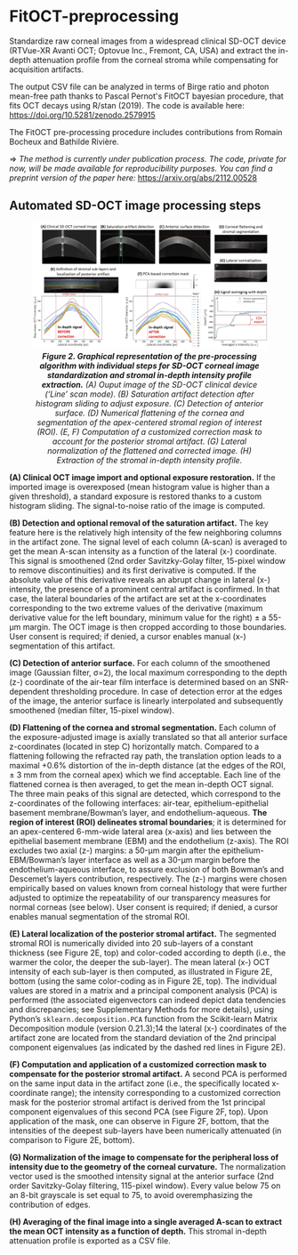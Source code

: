 # FitOCT-preprocessing
Standardize raw corneal images from a widespread clinical SD-OCT device (RTVue-XR Avanti OCT; Optovue Inc., Fremont, CA, USA) and extract the in-depth attenuation profile from the corneal stroma while compensating for acquisition artifacts.

The output CSV file can be analyzed in terms of Birge ratio and photon mean-free path thanks to Pascal Pernot's FitOCT bayesian procedure, that fits OCT decays using R/stan (2019). The code is available here: https://doi.org/10.5281/zenodo.2579915

The FitOCT pre-processing procedure includes contributions from Romain Bocheux and Bathilde Rivière.

=> *The method is currently under publication process. The code, private for now, will be made available for reproducibility purposes.
You can find a preprint version of the paper here:* https://arxiv.org/abs/2112.00528

## Automated SD-OCT image processing steps

<p>
<figure>
<img src="FitOCT-preproc-steps.jpg">
<figcaption align = "center"><b><i>Figure 2. Graphical representation of the pre-processing algorithm with individual steps for SD-OCT corneal image standardization and stromal in-depth intensity profile extraction.</b> (A) Ouput image of the SD-OCT clinical device (‘Line’ scan mode). (B) Saturation artifact detection after histogram sliding to adjust exposure. (C) Detection of anterior surface. (D) Numerical flattening of the cornea and segmentation of the apex-centered stromal region of interest (ROI). (E, F) Computation of a customized correction mask to account for the posterior stromal artifact. (G) Lateral normalization of the flattened and corrected image. (H) Extraction of the stromal in-depth intensity profile.
</i></figcaption>
</figure>
</p>

   **(A) Clinical OCT image import and optional exposure restoration.** If the imported image is overexposed (mean histogram value is higher than a given threshold), a standard exposure is restored thanks to a custom histogram sliding. The signal-to-noise ratio of the image is computed.
   
   **(B) Detection and optional removal of the saturation artifact.** The key feature here is the relatively high intensity of the few neighboring columns in the artifact zone. The signal level of each column (A-scan) is averaged to get the mean A-scan intensity as a function of the lateral (x-) coordinate. This signal is smoothened (2nd order Savitzky-Golay filter, 15-pixel window to remove discontinuities) and its first derivative is computed. If the absolute value of this derivative reveals an abrupt change in lateral (x-) intensity, the presence of a prominent central artifact is confirmed. In that case, the lateral boundaries of the artifact are set at the x-coordinates corresponding to the two extreme values of the derivative (maximum derivative value for the left boundary, minimum value for the right) ± a 55-µm margin. The OCT image is then cropped according to those boundaries. User consent is required; if denied, a cursor enables manual (x-) segmentation of this artifact.
   
   **(C) Detection of anterior surface.** For each column of the smoothened image (Gaussian filter, σ=2), the local maximum corresponding to the depth (z-) coordinate of the air-tear film interface is determined based on an SNR-dependent thresholding procedure. In case of detection error at the edges of the image, the anterior surface is linearly interpolated and subsequently smoothened (median filter, 15-pixel window).
   
   **(D) Flattening of the cornea and stromal segmentation.** Each column of the exposure-adjusted image is axially translated so that all anterior surface z-coordinates (located in step C) horizontally match. Compared to a flattening following the refracted ray path, the translation option leads to a maximal +0.6% distortion of the in-depth distance (at the edges of the ROI, ± 3 mm from the corneal apex) which we find acceptable. Each line of the flattened cornea is then averaged, to get the mean in-depth OCT signal. The three main peaks of this signal are detected, which correspond to the z-coordinates of the following interfaces: air-tear, epithelium-epithelial basement membrane/Bowman’s layer, and endothelium-aqueous. **The region of interest (ROI) delineates stromal boundaries**; it is determined for an apex-centered 6-mm-wide lateral area (x-axis) and lies between the epithelial basement membrane (EBM) and the endothelium (z-axis). The ROI excludes two axial (z-) margins: a 50-µm margin after the epithelium-EBM/Bowman’s layer interface as well as a 30-µm margin before the endothelium-aqueous interface, to assure exclusion of both Bowman’s and Descemet’s layers contribution, respectively. The (z-) margins were chosen empirically based on values known from corneal histology that were further adjusted to optimize the repeatability of our transparency measures for normal corneas (see below). User consent is required; if denied, a cursor enables manual segmentation of the stromal ROI.
   
   **(E) Lateral localization of the posterior stromal artifact.** The segmented stromal ROI is numerically divided into 20 sub-layers of a constant thickness (see Figure 2E, top) and color-coded according to depth (i.e., the warmer the color, the deeper the sub-layer). The mean lateral (x-) OCT intensity of each sub-layer is then computed, as illustrated in Figure 2E, bottom (using the same color-coding as in Figure 2E, top). The individual values are stored in a matrix and a principal component analysis (PCA) is performed (the associated eigenvectors can indeed depict data tendencies and discrepancies; see Supplementary Methods for more details), using Python’s `sklearn.decomposition.PCA` function from the Scikit-learn Matrix Decomposition module (version 0.21.3);14 the lateral (x-) coordinates of the artifact zone are located from the standard deviation of the 2nd principal component eigenvalues (as indicated by the dashed red lines in Figure 2E).
   
   **(F) Computation and application of a customized correction mask to compensate for the posterior stromal artifact.** A second PCA is performed on the same input data in the artifact zone (i.e., the specifically located x-coordinate range); the intensity corresponding to a customized correction mask for the posterior stromal artifact is derived from the 1st principal component eigenvalues of this second PCA (see Figure 2F, top). Upon application of the mask, one can observe in Figure 2F, bottom, that the intensities of the deepest sub-layers have been numerically attenuated (in comparison to Figure 2E, bottom).
   
   **(G) Normalization of the image to compensate for the peripheral loss of intensity due to the geometry of the corneal curvature.** The normalization vector used is the smoothed intensity signal at the anterior surface (2nd order Savitzky-Golay filtering, 115-pixel window). Every value below 75 on an 8-bit grayscale is set equal to 75, to avoid overemphasizing the contribution of edges.
   
   **(H) Averaging of the final image into a single averaged A-scan to extract the mean OCT intensity as a function of depth.** This stromal in-depth attenuation profile is exported as a CSV file.
   
